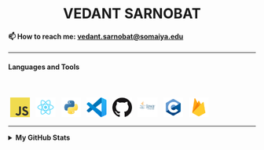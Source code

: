 <!--
**vedant080102/vedant080102** is a ✨ _special_ ✨ repository because its `README.md` (this file) appears on your GitHub profile.

Here are some ideas to get you started:

- 🔭 I’m currently working on ...
- 🌱 I’m currently learning ...
- 👯 I’m looking to collaborate on ...
- 🤔 I’m looking for help with ...
- 💬 Ask me about ...
- 📫 How to reach me: ...
- 😄 Pronouns: ...
- ⚡ Fun fact: ...
-->

<h1 align="center">VEDANT SARNOBAT</h1>


<!-- #### 🔭 I’m currently developing a website for [AutoDL](https://github.com/Auto-DL/auto-dl.github.io) -->
#### 📫 How to reach me: vedant.sarnobat@somaiya.edu

---

<!-- ![](https://komarev.com/ghpvc/?username=vedant080102) -->

<!-- <br/> -->

#### Languages and Tools

<br/>

<p align="left">

<img src="https://raw.githubusercontent.com/github/explore/80688e429a7d4ef2fca1e82350fe8e3517d3494d/topics/javascript/javascript.png" alt="Javascript" height="40" style="vertical-align:top; margin:4px">

<img src="https://raw.githubusercontent.com/github/explore/80688e429a7d4ef2fca1e82350fe8e3517d3494d/topics/react/react.png" alt="React" height="40" style="vertical-align:top; margin:4px">

<img src="https://raw.githubusercontent.com/github/explore/80688e429a7d4ef2fca1e82350fe8e3517d3494d/topics/python/python.png" alt="Python" height="40" style="vertical-align:top; margin:4px">

<img src="https://raw.githubusercontent.com/github/explore/80688e429a7d4ef2fca1e82350fe8e3517d3494d/topics/visual-studio-code/visual-studio-code.png" alt="VS Code" height="40" style="vertical-align:top; margin:4px">

<img src="https://raw.githubusercontent.com/github/explore/78df643247d429f6cc873026c0622819ad797942/topics/github/github.png" alt="Github" height="40" style="vertical-align:top; margin:4px">

<img src="https://raw.githubusercontent.com/github/explore/80688e429a7d4ef2fca1e82350fe8e3517d3494d/topics/java/java.png" alt="Java" height="40" style="vertical-align:top; margin:4px">

<img src="https://raw.githubusercontent.com/github/explore/80688e429a7d4ef2fca1e82350fe8e3517d3494d/topics/c/c.png" alt="Java" height="40" style="vertical-align:top; margin:4px">

<img src="https://raw.githubusercontent.com/github/explore/80688e429a7d4ef2fca1e82350fe8e3517d3494d/topics/firebase/firebase.png" alt="Firebase" height="40" style="vertical-align:top; margin:4px">

</p>

---

<details>
<summary> <strong> My GitHub Stats </strong> </summary>
<!--   <summary><h2> My GitHub Stats </h2></summary> -->

  ### Activity
  <img align="center" src="https://github-readme-stats.vercel.app/api?username=vedant080102&show_icons=true&theme=radical&count_private=true&include_all_commits=true" alt="vedant080102" />
  
  ### Streak
  <img src="https://github-readme-streak-stats.herokuapp.com/?user=vedant080102&layout=compact&theme=radical&count_private=true" />

  ### Top Languages
  <img align="left" src="https://github-readme-stats.vercel.app/api/top-langs/?username=vedant080102&layout=compact&theme=radical&count_private=true" alt="vedant080102" />

</details>
